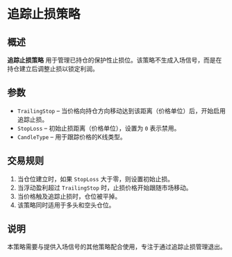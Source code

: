 # 追踪止损策略

## 概述

**追踪止损策略** 用于管理已持仓的保护性止损位。该策略不生成入场信号，而是在持仓建立后调整止损以锁定利润。

## 参数

- `TrailingStop` – 当价格向持仓方向移动达到该距离（价格单位）后，开始启用追踪止损。
- `StopLoss` – 初始止损距离（价格单位），设置为 `0` 表示禁用。
- `CandleType` – 用于跟踪价格的K线类型。

## 交易规则

1. 当仓位建立时，如果 `StopLoss` 大于零，则设置初始止损。
2. 当浮动盈利超过 `TrailingStop` 时，止损价格开始跟随市场移动。
3. 当价格触及追踪止损时，仓位被平掉。
4. 该策略同时适用于多头和空头仓位。

## 说明

本策略需要与提供入场信号的其他策略配合使用，专注于通过追踪止损管理退出。
